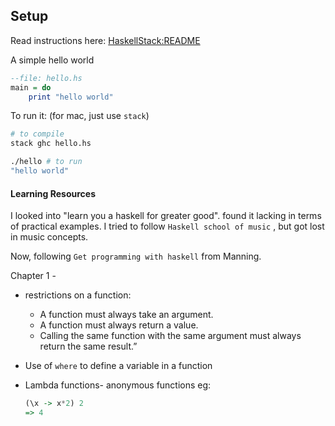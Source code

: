 ## Setup

Read instructions here: [HaskellStack:README](https://docs.haskellstack.org/en/stable/README/)

A simple hello world

```haskell
--file: hello.hs
main = do
	print "hello world"
```

To run it: (for mac, just use `stack`)

```bash
# to compile
stack ghc hello.hs

./hello # to run
"hello world"
```

#### Learning Resources

I looked into "learn you a haskell for greater good". found it lacking in terms of practical examples. I tried to follow `Haskell school of music` , but got lost in music concepts.

Now, following `Get programming with haskell` from Manning.

Chapter 1 -

- restrictions on a function:
	- A function must always take an argument.
	- A function must always return a value.
	- Calling the same function with the same argument must always return the same result.”

- Use of `where` to define a variable in a function

- Lambda functions- anonymous functions eg:

	```haskell
	(\x -> x*2) 2
	=> 4
```
	
	



